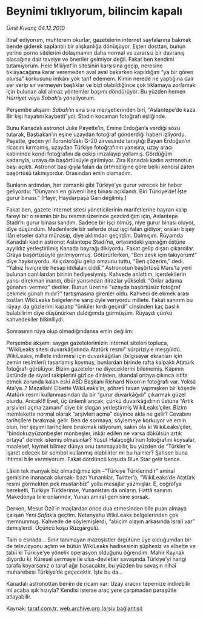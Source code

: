 # Beynimi tıklıyorum, bilincim kapalı

*Ümit Kıvanç 04.12.2010*

<div class="yazi"><p>İtiraf ediyorum, muhterem okurlar, gazetelerin internet sayfalarına bakmak bende giderek saplantılı bir alışkanlığa dönüşüyor. Eşten dosttan, bunun yerine porno sitelerini dolaşmamın daha normal ve zararsız bir davranış olacağına dair tavsiye ve öneriler gelmiyor değil. Fakat ben kendimi tutamıyorum. Hele <i>Milliyet</i>’in sitesinin karşısına geçip, neresine tıklayacağıma karar veremeden aval aval bakarken kapıldığım “ya bir gören olursa” korkusunu imkânı yok tarif edemem. Kimin nerede ne yaptığına dair ser verip sır vermeyen başlıklar ve bizi olabildiğince çok tıklamaya zorlamak için bulunan akıl almaz yöntemler başımı döndürüyor. Bu yüzden hemen <i>Hürriyet </i>veya <i>Sabah</i>’a yöneliyorum.</p>
<p>Perşembe akşamı <i>Sabah</i>’ın sıra sıra manşetlerinden biri, “Aslantepe’de kaza. Bir kişi hayatını kaybetti”ydi. Stadın kocaman fotoğrafı eşliğinde.</p>
<p>Bunu Kanadalı astronot Julie Payette’in, Emine Erdoğan’a verdiği sözü tutarak, Başbakan’ın eşine uzaydan fotoğraf gönderdiği haberi izliyordu. Payette, geçen yıl Toronto’daki G-20 zirvesinde tanıştığı Bayan Erdoğan’ın ricasını kırmamış, uzaydan Türkiye fotoğrafının yanısıra, uzay aracı kabininde kendi fotoğrafını da çekip imzalayıp yollamış. Gördüğüm kadarıyla, uzaya da başörtüsüyle girilmiyor. Zira Kanadalı kadın astronotun başı açıktı. Astronot başlığıyla falan da örtmediğine göre belki kendisi zaten başörtüsü takmıyordur. Orasından emin olamadım.</p>
<p>Bunların ardından, her zamanki gibi Türkiye’ye gurur verecek bir haber geliyordu: “Dünyanın en güvenli beş binası açıklandı. Biri Türkiye’de! İşte gurur binası.” (Hayır, Haydarpaşa Garı değilmiş.)</p>
<p>Fakat ben, gazete internet sitesi yöneticilerinin marifetlerine hayran kalıp fareyi bir o resmin bir bu resmin üzerinde gezdirdiğim için, Aslantepe Stadı’nı gurur binası sandım. Sadece bir işçi ölmüş, niye gurur binası oluyor, diye düşündüm. Madenlerde bir seferde otuz işçi falan gidiyor; oraları bişey ilân etseler daha münasip, diye aklımdan geçirdim. Dalmışım. Rüyamda Kanadalı kadın astronot Aslantepe Stadı’na, ortasındaki yaprağın üstüne ayyıldız yerleştirilmiş Kanada bayrağı dikiyordu. Fakat gelip dışarı çıkardılar. Oraya başörtüsüyle girilmiyormuş. Götürürlerken, “Ben zevk için takıyorum!” diye haykırıyordu. Kılıçdaroğlu gelip omzunu tuttu, “Ben çözerim,” dedi. “Yalnız İsviçre’de hesap iddiaları ciddî.” Astronotun başörtüsü Mars’ta yeni bulunan canlılardan birinin hediyesiymiş. Kahvede anlattım, içerdekilerin yarısı direkman inandı, öbür yarısından itirazlar yükseldi. “Onlar adama günahını vermez” dediler. Bunun üzerine “uzayda başörtüsüz fotoğraf çekmek günah mıdır?” tartışmasına girenler oldu. Kahveci de ekmek arası tostları WikiLeaks belgelerine sarıp öyle veriyordu millete. Fakat sanırım bu rüyayı da gözlerimi kapatıp “ünlüler kırdı geçirdi” cinsinden kaç başlık bulabilirim diye düşünürken daldığımda görmüşüm. Rüyaydı çünkü kahvedekiler bikiniliydi. </p>
<p>Sonrasının rüya olup olmadığındansa emin değilim:</p>
<p>Perşembe akşamı saygın gazetelerimizin internet siteleri topluca, “WikiLeaks sitesi duvarkâğıdında Atatürk resmi” sürpriziyle meşgûldü. WikiLeaks, millete indirmesi için duvarkâğıtları (bilgisayar ekranları için zemin resimleri) tasarlamış koymuş, bunlardan birinde rafta kalpaklı Atatürk fotoğrafı görülüyor. Bizim gazeteler ne diyeceklerini bilememiş. Kapının üstünde de siyasî rakiplerini gizlice dinleten, skandal ortaya çıkınca istifa etmek zorunda kalan eski ABD Başkanı Richard Nixon’ın fotoğrafı var. Yoksa Ata’ya..? Mazallah! Elbette WikiLeaks’in, şöhreti tavan yapmışken bir köşede Atatürk resmi kullanmasından da bir “gurur duvarkâğıdı” çıkarmak güzel olurdu. Ancak!!! Evet, üç ünlemli ancak; çünkü duvarkâğıdının üstüne “Artık arşivleri açma zamanı” diye bir slogan yerleştirmiş WikiLeaks’çiler. Bizim memlekette normal olarak “arşivleri açma” deyince akla ne gelir? Cevabını tarihçilere bırakmak gelir. Ben de sormaya, söylemeye korkuyor ve emin olun, her şeyimi tarihçilere bırakmak istiyorum, sakın ola ki WikiLeaks’çiler, “bindokuzyüzonbeşler monbeşler, inkâr edilen ne varsa dökülsün artık ortaya” demek istemiş olmasınlar? Yusuf Halaçoğlu’nun fotoğrafını koysalar, maalesef, kıymet bilmez dünya onu tanımayabilir, bu yüzden de “Türkler”e işaret edecek bir sembol kullanmış olabilirler mi bu hainler? Şahsen buna ihtimal bile vermiyorum. Fakat dördüncü koşuda Blue Star gelir bence.</p>
<p>Lâkin tek manyak biz olmadığımız için –“Türkiye Türklerindir” amiral gemisine inanacak olursak- bazı Yunanlılar, Twitter’a, “WikiLeaks’de Atatürk resmi görmekten pek mustaribiz” yollu mesajlar yazmışlar. E, coğrafya bereketli, Türkiye Türklerinse, Yunanistan da onların. Hattâ sanırım Makedonya bile onlarındır, Yunan amiral gemisine sorsak.</p>
<p>Derken, Mesut Özil’in maçlardan önce dua etmesinden bile puan almaya çalışan <i>Yeni Şafak</i>’a geçtim. Netanyahu WikiLeaks belgelerinden çok memnunmuş. Kahvede de söylemişlerdi, “abicim olayın arkasında İsrail var” demişlerdi. Üçüncü koşu Rüzgârgülü.</p>
<p>Tam o esnada... Sınır tanımayan mazoşistler örgütüne üye olduğumdan bir de televizyonu açtım ve bütün WikiLeaks hadisesinin şüphesiz ve elbette ve tabiî ki Türkiye’ye yönelik operasyon olduğunu öğrendim. Mahir Kaynak diyordu ki: Küresel sermaye ile ulus-devletler savaşında Türkiye’yi hangi tarafa koyarsanız o taraf ağır basacaktır, bu yüzden bu savaşın nihaî muharebesi Türkiye’de geçecektir. İşte bu da...</p>
<p>Kanadalı astronottan benim de ricam var: Uzay aracını tepemize indirebilir mi acaba ışık hızıyla? Kendisi isterse araç yere çarpmadan paraşütle atlayabilir.</p></div>

Kaynak: [taraf.com.tr](http://www.taraf.com.tr:80/umit-kivanc/makale-beynimi-tikliyorum-bilincim-kapali.htm), [web.archive.org (arşiv bağlantısı)](http://web.archive.org/web/20101206082623/http://www.taraf.com.tr:80/umit-kivanc/makale-beynimi-tikliyorum-bilincim-kapali.htm)
